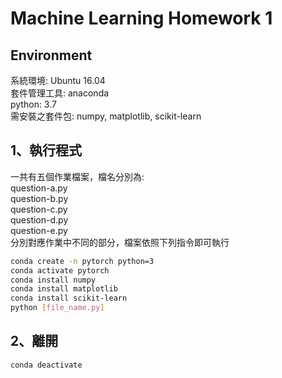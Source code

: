 # Machine Learning Homework 1  
  
## Environment  
  
系統環境: Ubuntu 16.04  
套件管理工具: anaconda  
python: 3.7  
需安裝之套件包: numpy, matplotlib, scikit-learn  
  
## 1、執行程式  
  
一共有五個作業檔案，檔名分別為:  
question-a.py  
question-b.py  
question-c.py  
question-d.py  
question-e.py  
分別對應作業中不同的部分，檔案依照下列指令即可執行  

```bash  
conda create -n pytorch python=3  
conda activate pytorch  
conda install numpy  
conda install matplotlib  
conda install scikit-learn  
python [file_name.py]  
```

## 2、離開  
  
```bash  
conda deactivate  
```  